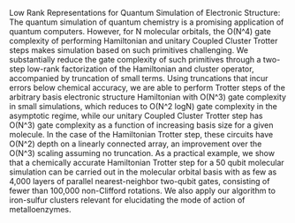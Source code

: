 Low Rank Representations for Quantum Simulation of Electronic Structure: The quantum simulation of quantum chemistry is a promising application of quantum computers. However, for N molecular orbitals, the O(N^4) gate complexity of performing Hamiltonian and unitary Coupled Cluster Trotter steps makes simulation based on such primitives challenging. We substantially reduce the gate complexity of such primitives through a two-step low-rank factorization of the Hamiltonian and cluster operator, accompanied by truncation of small terms. Using truncations that incur errors below chemical accuracy, we are able to perform Trotter steps of the arbitrary basis electronic structure Hamiltonian with O(N^3) gate complexity in small simulations, which reduces to O(N^2 logN) gate complexity in the asymptotic regime, while our unitary Coupled Cluster Trotter step has O(N^3) gate complexity as a function of increasing basis size for a given molecule. In the case of the Hamiltonian Trotter step, these circuits have O(N^2) depth on a linearly connected array, an improvement over the O(N^3) scaling assuming no truncation. As a practical example, we show that a chemically accurate Hamiltonian Trotter step for a 50 qubit molecular simulation can be carried out in the molecular orbital basis with as few as 4,000 layers of parallel nearest-neighbor two-qubit gates, consisting of fewer than 100,000 non-Clifford rotations. We also apply our algorithm to iron-sulfur clusters relevant for elucidating the mode of action of metalloenzymes.
